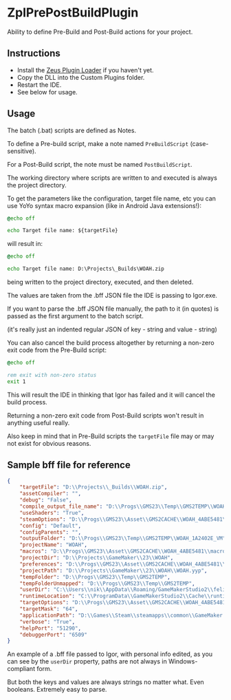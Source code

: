 # ZplPrePostBuildPlugin

Ability to define Pre-Build and Post-Build actions for your project.

## Instructions
- Install the [Zeus Plugin Loader](https://github.com/ZeusPlugins/ZeusPluginLoader) if you haven't yet.
- Copy the DLL into the Custom Plugins folder.
- Restart the IDE.
- See below for usage.

## Usage

The batch (.bat) scripts are defined as Notes.

To define a Pre-build script, make a note named `PreBuildScript` (case-sensitive).

For a Post-Build script, the note must be named `PostBuildScript`.

The working directory where scripts are written to and executed is always the project directory.

To get the parameters like the configuration, target file name, etc you can use YoYo syntax macro expansion (like in Android Java extensions!):

```bat
@echo off

echo Target file name: ${targetFile}

```

will result in:

```bat
@echo off

echo Target file name: D:\Projects\_Builds\WOAH.zip
```

being written to the project directory, executed, and then deleted.

The values are taken from the .bff JSON file the IDE is passing to Igor.exe.

If you want to parse the .bff JSON file manually, the path to it (in quotes) is passed as the first argument to the batch script.

(it's really just an indented regular JSON of key - string and value - string)

You can also cancel the build process altogether by returning a non-zero exit code from the Pre-Build script:

```bat
@echo off

rem exit with non-zero status
exit 1
```

This will result the IDE in thinking that Igor has failed and it will cancel the build process.

Returning a non-zero exit code from Post-Build scripts won't result in anything useful really.

Also keep in mind that in Pre-Build scripts the `targetFile` file may or may not exist for obvious reasons.

## Sample bff file for reference

```json
{
    "targetFile": "D:\\Projects\\_Builds\\WOAH.zip",
    "assetCompiler": "",
    "debug": "False",
    "compile_output_file_name": "D:\\Progs\\GMS23\\Temp\\GMS2TEMP\\WOAH_1A2402E_VM\\WOAH.win",
    "useShaders": "True",
    "steamOptions": "D:\\Progs\\GMS23\\Asset\\GMS2CACHE\\WOAH_4ABE5481\\steam_options.yy",
    "config": "Default",
    "configParents": "",
    "outputFolder": "D:\\Progs\\GMS23\\Temp\\GMS2TEMP\\WOAH_1A2402E_VM",
    "projectName": "WOAH",
    "macros": "D:\\Progs\\GMS23\\Asset\\GMS2CACHE\\WOAH_4ABE5481\\macros.json",
    "projectDir": "D:\\Projects\\GameMaker\\23\\WOAH",
    "preferences": "D:\\Progs\\GMS23\\Asset\\GMS2CACHE\\WOAH_4ABE5481\\preferences.json",
    "projectPath": "D:\\Projects\\GameMaker\\23\\WOAH\\WOAH.yyp",
    "tempFolder": "D:\\Progs\\GMS23\\Temp\\GMS2TEMP",
    "tempFolderUnmapped": "D:\\Progs\\GMS23\\Temp\\GMS2TEMP",
    "userDir": "C:\\Users\\nik\\AppData\\Roaming/GameMakerStudio2\\felinehaxx_1534602",
    "runtimeLocation": "C:\\ProgramData\\GameMakerStudio2\\Cache\\runtimes\\runtime-2.3.2.426",
    "targetOptions": "D:\\Progs\\GMS23\\Asset\\GMS2CACHE\\WOAH_4ABE5481\\targetoptions.json",
    "targetMask": "64",
    "applicationPath": "D:\\Games\\Steam\\steamapps\\common\\GameMaker Studio 2 Desktop\\GameMakerStudio.exe",
    "verbose": "True",
    "helpPort": "51290",
    "debuggerPort": "6509"
}
```

An example of a .bff file passed to Igor, with personal info edited, as you can see by the `userDir` property, paths are not always in Windows-compliant form.

But both the keys and values are always strings no matter what. Even booleans. Extremely easy to parse.

